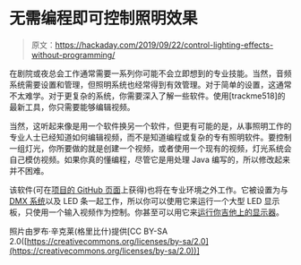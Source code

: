 # 无需编程即可控制照明效果

> 原文：<https://hackaday.com/2019/09/22/control-lighting-effects-without-programming/>

在剧院或夜总会工作通常需要一系列你可能不会立即想到的专业技能。当然，音频系统需要设置和管理，但照明系统也经常得到有效管理。对于简单的设置，这通常不太难学。对于更复杂的系统，你需要深入了解一些软件。使用[trackme518]的最新工具，你只需要能够编辑视频。

当然，这听起来像是用一个软件换另一个软件，但更有可能的是，从事照明工作的专业人士已经知道如何编辑视频，而不是知道编程或复杂的专有照明软件。要控制一组灯光，你所要做的就是创建一个视频，或者使用一个现有的视频，灯光系统会自己模仿视频。如果你真的懂编程，尽管它是用处理 Java 编写的，所以修改起来并不困难。

该软件(可在[项目的 GitHub 页面](https://github.com/trackme518/PixelMappingDj)上获得)也将在专业环境之外工作。它被设置为与 [DMX 系统](https://en.wikipedia.org/wiki/DMX512)以及 LED 条一起工作，所以你可以使用它来运行一个大型 LED 显示板，只使用一个输入视频作为控制。你甚至可以用它来[运行你吉他上的显示器](https://hackaday.com/2018/11/23/led-ifying-a-guitar-part-two/)。

照片由罗布·辛克莱(格里比什)提供[CC BY-SA 2.0([https://creativecommons.org/licenses/by-sa/2.0](https://creativecommons.org/licenses/by-sa/2.0))]